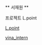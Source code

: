 ** 서재원 **

프로젝트 
L.point

[L.point][lpoint]

[lpoint]: https://github.com/meucham11/Python3/tree/master/Project/lpoint

[vina_intern][vina]

[vina]:https://github.com/meucham11/Python3/tree/master/Project/vinatech



